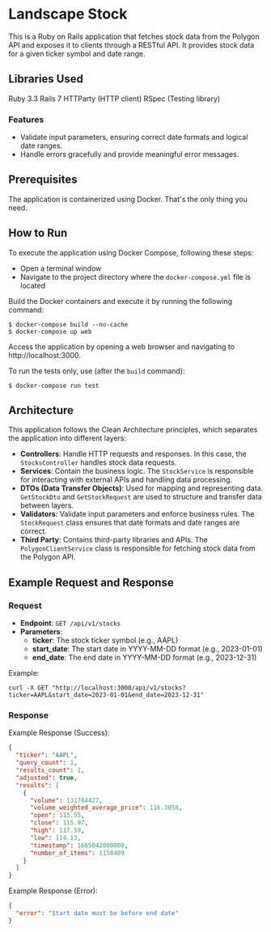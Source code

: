 # Landscape Stock
This is a Ruby on Rails application that fetches stock data from the Polygon API and exposes it to clients through a RESTful API. It provides stock data for a given ticker symbol and date range.

## Libraries Used
Ruby 3.3
Rails 7
HTTParty (HTTP client)
RSpec (Testing library)

### Features
- Validate input parameters, ensuring correct date formats and logical date ranges.
- Handle errors gracefully and provide meaningful error messages.

## Prerequisites
The application is containerized using Docker. That's the only thing you need.

## How to Run
To execute the application using Docker Compose, following these steps:

- Open a terminal window 
- Navigate to the project directory where the `docker-compose.yml` file is located

Build the Docker containers and execute it by running the following command:

```shell
$ docker-compose build --no-cache
$ docker-compose up web
```
Access the application by opening a web browser and navigating to http://localhost:3000.

To run the tests only, use (after the `build` command):
```shell
$ docker-compose run test
```

## Architecture
This application follows the Clean Architecture principles, which separates the application into different layers:

- **Controllers**: Handle HTTP requests and responses. In this case, the `StocksController` handles stock data requests.
- **Services**: Contain the business logic. The `StockService` is responsible for interacting with external APIs and handling data processing.
- **DTOs (Data Transfer Objects)**: Used for mapping and representing data. `GetStockDto` and `GetStockRequest` are used to structure and transfer data between layers.
- **Validators**: Validate input parameters and enforce business rules. The `StockRequest` class ensures that date formats and date ranges are correct.
- **Third Party**: Contains third-party libraries and APIs. The `PolygonClientService` class is responsible for fetching stock data from the Polygon API.

## Example Request and Response
### Request
- **Endpoint**: `GET /api/v1/stocks`
- **Parameters**:
  - **ticker**: The stock ticker symbol (e.g., AAPL)
  - **start_date**: The start date in YYYY-MM-DD format (e.g., 2023-01-01)
  - **end_date**: The end date in YYYY-MM-DD format (e.g., 2023-12-31)

Example:

```shell
curl -X GET "http://localhost:3000/api/v1/stocks?ticker=AAPL&start_date=2023-01-01&end_date=2023-12-31"
```
### Response
Example Response (Success):

```json
{
  "ticker": "AAPL",
  "query_count": 1,
  "results_count": 1,
  "adjusted": true,
  "results": [
    {
      "volume": 131704427,
      "volume_weighted_average_price": 116.3058,
      "open": 115.55,
      "close": 115.97,
      "high": 117.59,
      "low": 114.13,
      "timestamp": 1605042000000,
      "number_of_items": 1150409
    }
  ]
}
```

Example Response (Error):

```json
{
  "error": "Start date must be before end date"
}

```
